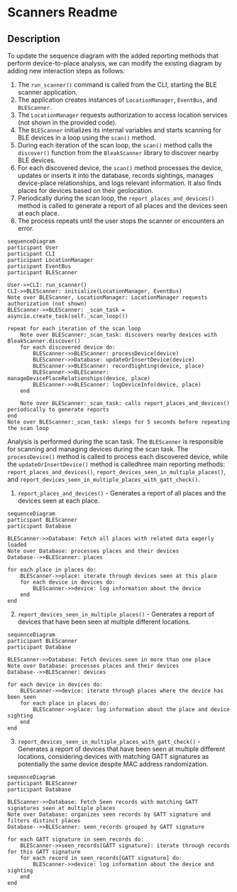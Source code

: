 # Scanners Readme 
## Description
 To update the sequence diagram with the added reporting methods that perform device-to-place analysis, we can modify the existing diagram by adding new interaction steps as follows:

1. The `run_scanner()` command is called from the CLI, starting the BLE scanner application.
2. The application creates instances of `LocationManager`, `EventBus`, and `BLEScanner`.
3. The `LocationManager` requests authorization to access location services (not shown in the provided code).
4. The `BLEScanner` initializes its internal variables and starts scanning for BLE devices in a loop using the `scan()` method.
5. During each iteration of the scan loop, the `scan()` method calls the `discover()` function from the `BleakScanner` library to discover nearby BLE devices.
6. For each discovered device, the `scan()` method processes the device, updates or inserts it into the database, records sightings, manages device-place relationships, and logs relevant information. It also finds places for devices based on their geolocation.
7. Periodically during the scan loop, the `report_places_and_devices()` method is called to generate a report of all places and the devices seen at each place.
8. The process repeats until the user stops the scanner or encounters an error.

```mermaid
sequenceDiagram
participant User
participant CLI
participant LocationManager
participant EventBus
participant BLEScanner

User->>CLI: run_scanner()
CLI->>BLEScanner: initialize(LocationManager, EventBus)
Note over BLEScanner, LocationManager: LocationManager requests authorization (not shown)
BLEScanner->>BLEScanner: _scan_task = asyncio.create_task(self._scan_loop())

repeat for each iteration of the scan loop
    Note over BLEScanner:_scan_task: discovers nearby devices with BleakScanner.discover()
    for each discovered device do:
        BLEScanner->>BLEScanner: processDevice(device)
        BLEScanner->>Database: updateOrInsertDevice(device)
        BLEScanner->>BLEScanner: recordSighting(device, place)
        BLEScanner->>BLEScanner: manageDevicePlaceRelationships(device, place)
        BLEScanner->>BLEScanner: logDeviceInfo(device, place)
    end

    Note over BLEScanner:_scan_task: calls report_places_and_devices() periodically to generate reports
end
Note over BLEScanner:_scan_task: sleeps for 5 seconds before repeating the scan loop
```

Analysis is performed during the scan task.
The `BLEScanner` is responsible for scanning and managing devices during the scan task. The `processDevice()` method is called to process each discovered device, while the `updateOrInsertDevice()` method is calledhree main reporting methods: `report_places_and_devices()`, `report_devices_seen_in_multiple_places()`, and `report_devices_seen_in_multiple_places_with_gatt_check()`.

1. `report_places_and_devices()` - Generates a report of all places and the devices seen at each place.

```mermaid
sequenceDiagram
participant BLEScanner
participant Database

BLEScanner->>Database: Fetch all places with related data eagerly loaded
Note over Database: processes places and their devices
Database-->>BLEScanner: places

for each place in places do:
    BLEScanner->>place: iterate through devices seen at this place
    for each device in devices do:
        BLEScanner->>device: log information about the device
    end
end
```

2. `report_devices_seen_in_multiple_places()` - Generates a report of devices that have been seen at multiple different locations.

```mermaid
sequenceDiagram
participant BLEScanner
participant Database

BLEScanner->>Database: Fetch devices seen in more than one place
Note over Database: processes places and their devices
Database-->>BLEScanner: devices

for each device in devices do:
    BLEScanner->>device: iterate through places where the device has been seen
    for each place in places do:
        BLEScanner->>place: log information about the place and device sighting
    end
end
```

3. `report_devices_seen_in_multiple_places_with_gatt_check()` - Generates a report of devices that have been seen at multiple different locations, considering devices with matching GATT signatures as potentially the same device despite MAC address randomization.

```mermaid
sequenceDiagram
participant BLEScanner
participant Database

BLEScanner->>Database: Fetch Seen records with matching GATT signatures seen at multiple places
Note over Database: organizes seen records by GATT signature and filters distinct places
Database-->>BLEScanner: seen_records grouped by GATT signature

for each GATT signature in seen_records do:
    BLEScanner->>seen_records[GATT signature]: iterate through records for this GATT signature
    for each record in seen_records[GATT signature] do:
        BLEScanner->>device: log information about the device and sighting
    end
end
```